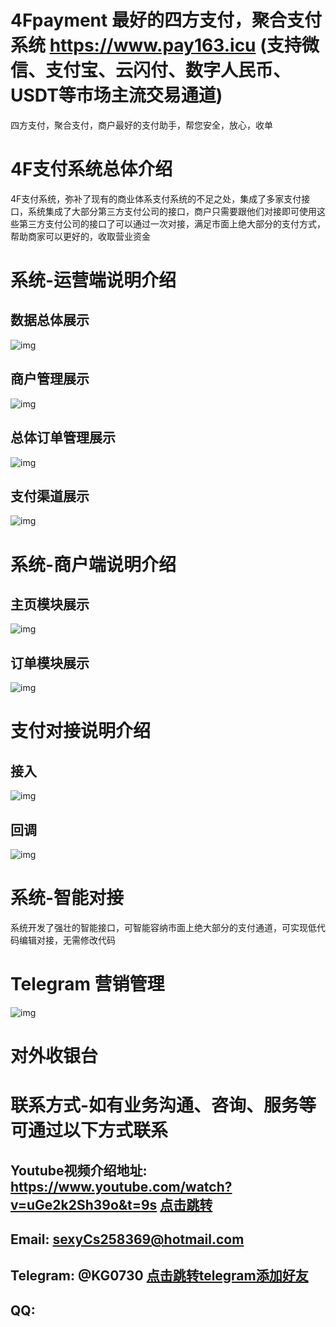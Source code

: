 # 4Fpayment 最好的四方支付，聚合支付系统 https://www.pay163.icu (支持微信、支付宝、云闪付、数字人民币、USDT等市场主流交易通道)
四方支付，聚合支付，商户最好的支付助手，帮您安全，放心，收单

# 4F支付系统总体介绍
4F支付系统，弥补了现有的商业体系支付系统的不足之处，集成了多家支付接口，系统集成了大部分第三方支付公司的接口，商户只需要跟他们对接即可使用这些第三方支付公司的接口了可以通过一次对接，满足市面上绝大部分的支付方式，帮助商家可以更好的，收取营业资金

# 系统-运营端说明介绍
## 数据总体展示
![img](https://raw.githubusercontent.com/lzkandlt/4Fpayment/main/mgr-stat.png)


## 商户管理展示
![img](https://raw.githubusercontent.com/lzkandlt/4Fpayment/main/mgr-merchant.png)


## 总体订单管理展示
![img](https://raw.githubusercontent.com/lzkandlt/4Fpayment/main/mgr-order.png)

## 支付渠道展示
![img](https://raw.githubusercontent.com/lzkandlt/4Fpayment/main/mgr-channel.png)

# 系统-商户端说明介绍
## 主页模块展示
![img](https://github.com/lzkandlt/4Fpayment/blob/main/02.png?raw=true)

## 订单模块展示
![img](https://github.com/lzkandlt/4Fpayment/blob/main/01.png?raw=true)

# 支付对接说明介绍

## 接入
![img](https://github.com/lzkandlt/4Fpayment/blob/main/interface-input.png?raw=true)
## 回调
![img](https://github.com/lzkandlt/4Fpayment/blob/main/interface-notify.png?raw=true)

# 系统-智能对接
系统开发了强壮的智能接口，可智能容纳市面上绝大部分的支付通道，可实现低代码编辑对接，无需修改代码

# Telegram 营销管理
![img](https://github.com/lzkandlt/4Fpayment/blob/main/telegramGroup.png?raw=true)

# 对外收银台

# 联系方式-如有业务沟通、咨询、服务等 可通过以下方式联系

## Youtube视频介绍地址: https://www.youtube.com/watch?v=uGe2k2Sh39o&t=9s [点击跳转](https://www.youtube.com/watch?v=uGe2k2Sh39o&t=9s)
## Email: sexyCs258369@hotmail.com
## Telegram: @KG0730 [点击跳转telegram添加好友](https://t.me/KG0730)
## QQ:



<meta name="google-site-verification" content="ay1IYx9vI_Lu_GtBC2lYJ4TvW97hrlvFS87_7E_9TY4" />
